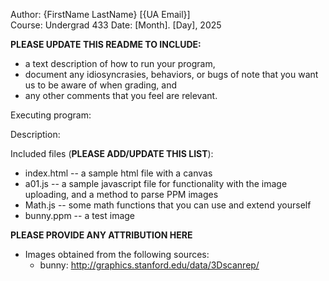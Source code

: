 Author: {FirstName LastName} [{UA Email}]  
Course: Undergrad 433
Date: [Month]. [Day], 2025

**PLEASE UPDATE THIS README TO INCLUDE:**
* a text description of how to run your program, 
* document any idiosyncrasies, behaviors, or bugs of note that you want us to be aware of when grading, and
* any other comments that you feel are relevant.

Executing program:


Description:


Included files (**PLEASE ADD/UPDATE THIS LIST**):
* index.html    -- a sample html file with a canvas
* a01.js        -- a sample javascript file for functionality with the image uploading, and a method to parse PPM images
* Math.js		-- some math functions that you can use and extend yourself
* bunny.ppm     -- a test image


**PLEASE PROVIDE ANY ATTRIBUTION HERE**
* Images obtained from the following sources:
  * bunny: http://graphics.stanford.edu/data/3Dscanrep/  
